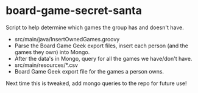 # board-game-secret-santa
Script to help determine which games the group has and doesn't have.

* src/main/java/InsertOwnedGames.groovy
 * Parse the Board Game Geek export files, insert each person (and the games they own) into Mongo.
 * After the data's in Mongo, query for all the games we have/don't have.
* src/main/resources/*.csv
 * Board Game Geek export file for the games a person owns.
 
Next time this is tweaked, add mongo queries to the repo for future use!
